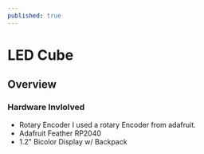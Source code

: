 ```yaml
---
published: true
---
```

# LED Cube #

## Overview ##

 
### Hardware Invlolved 

- Rotary Encoder
I used a rotary Encoder from adafruit. 
- Adafruit Feather RP2040 
- 1.2" Bicolor Display w/ Backpack



